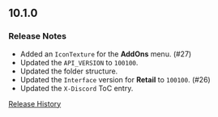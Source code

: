 ## 10.1.0

### Release Notes

- Added an `IconTexture` for the **AddOns** menu. (#27)
- Updated the `API_VERSION` to `100100`.
- Updated the folder structure.
- Updated the `Interface` version for **Retail** to `100100`. (#26)
- Updated the `X-Discord` ToC entry.

[Release History](https://github.com/SFX-WoW/Masque_Onyx/wiki/History)
